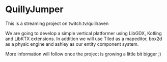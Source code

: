 # QuillyJumper

This is a streaming project on twitch.tv/quillraven

We are going to develop a simple vertical platformer using LibGDX, Kotling and LibKTX extensions.
In addition we will use Tiled as a mapeditor, box2d as a physic engine and ashley as our entity component system.

More information will follow once the project is growing a little bit bigger ;)
